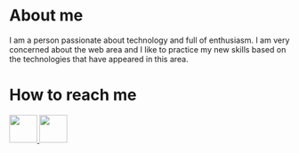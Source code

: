# About me
I am a person passionate about technology and full of enthusiasm. I am very concerned about the web area and I like to practice my new skills based on the technologies that have appeared in this area.
# How to reach me
<a href='https://www.facebook.com/'>
    <img src='https://upload.wikimedia.org/wikipedia/commons/5/51/Facebook_f_logo_%282019%29.svg' width='auto' height='50px' />
</a>

<a href='https://www.instagram.com/radustanciu841/'>
    <img src='https://workingwithdog.com/wp-content/uploads/2016/05/new_instagram_logo-1024x1024.jpg' width='auto' height='50px' />
</a>
